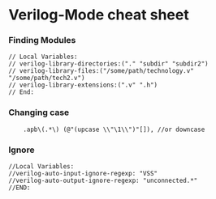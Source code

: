 # Verilog-Mode cheat sheet

### Finding Modules
```
// Local Variables:
// verilog-library-directories:("." "subdir" "subdir2")
// verilog-library-files:("/some/path/technology.v" "/some/path/tech2.v")
// verilog-library-extensions:(".v" ".h")
// End:
```

### Changing case
```
    .apb\(.*\) (@"(upcase \\"\1\\")"[]), //or downcase
```

### Ignore
```
//Local Variables:
//verilog-auto-input-ignore-regexp: "VSS"
//verilog-auto-output-ignore-regexp: "unconnected.*"
//END:

```

